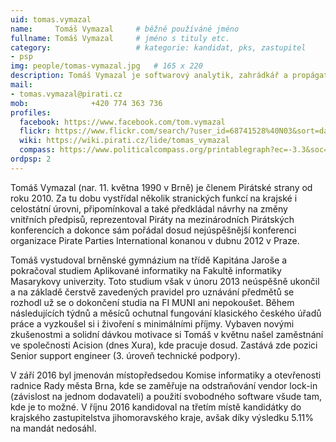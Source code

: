 ```yaml
---
uid: tomas.vymazal
name:     Tomáš Vymazal  	# běžně používáné jméno
fullname: Tomáš Vymazal  	# jméno s tituly etc.
category:                 	# kategorie: kandidat, pks, zastupitel
- psp
img: people/tomas-vymazal.jpg   # 165 x 220
description: Tomáš Vymazal je softwarový analytik, zahrádkář a propágator 3D tisku          	# kratký popis, max 160 znaků
mail:
- tomas.vymazal@pirati.cz
mob:			  +420 774 363 736
profiles:
  facebook: https://www.facebook.com/tom.vymazal
  flickr: https://www.flickr.com/search/?user_id=68741528%40N03&sort=date-taken-desc&view_all=1&text=tom%C3%A1%C5%A1%20vymazal
  wiki: https://wiki.pirati.cz/lide/tomas_vymazal
  compass: https://www.politicalcompass.org/printablegraph?ec=-3.3&soc=-7.4
ordpsp: 2
---
```


Tomáš Vymazal (nar. 11. května 1990 v Brně) je členem Pirátské strany od roku 2010. Za tu dobu vystřídal několik stranických funkcí na krajské i celostátní úrovni, připomínkoval a také předkládal návrhy na změny vnitřních předpisů, reprezentoval Piráty na mezinárodních Pirátských konferencích a dokonce sám pořádal dosud nejúspěšnější konferenci organizace Pirate Parties International konanou v dubnu 2012 v Praze.

Tomáš vystudoval brněnské gymnázium na třídě Kapitána Jaroše a pokračoval studiem Aplikované informatiky na Fakultě informatiky Masarykovy univerzity. Toto studium však v únoru 2013 neúspěšně ukončil a na základě čerstvě zavedených pravidel pro uznávání předmětů se rozhodl už se o dokončení studia na FI MUNI ani nepokoušet. Během následujících týdnů a měsíců ochutnal fungování klasického českého úřadů práce a vyzkoušel si i živoření s minimálními příjmy. Vybaven novými zkušenostmi a solidní dávkou motivace si Tomáš v květnu našel zaměstnání ve společnosti Acision (dnes Xura), kde pracuje dosud. Zastává zde pozici Senior support engineer (3. úroveň technické podpory).

V září 2016 byl jmenován místopředsedou Komise informatiky a otevřenosti radnice Rady města Brna, kde se zaměřuje na odstraňování vendor lock-in (závislost na jednom dodavateli) a použití svobodného software všude tam, kde je to možné. V říjnu 2016 kandidoval na třetím místě kandidátky do krajského zastupitelstva jihomoravského kraje, avšak díky výsledku 5.11% na mandát nedosáhl.
